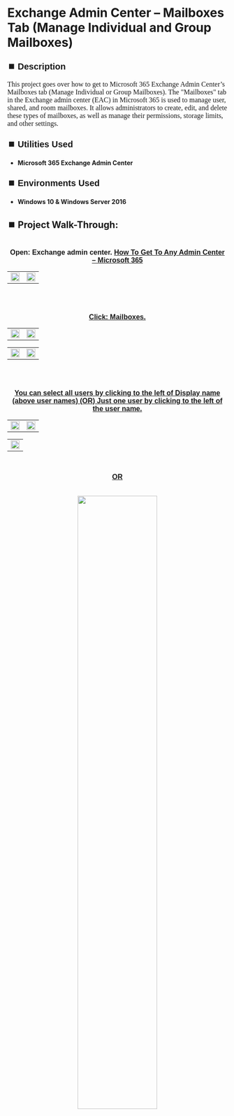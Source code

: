 <h1>Exchange Admin Center – Mailboxes Tab (Manage Individual and Group Mailboxes)</h1>


<h2 style="font-family: Arial, sans-serif; font-size: 20px; font-weight: bold; margin-top: 24px; margin-bottom: 12px;">
⏹️ Description</h2>

<p style="font-family: Georgia, serif; font-size: 16px; margin-top: 12px; margin-bottom: 12px;">
This project goes over how to get to Microsoft 365 Exchange Admin Center’s Mailboxes tab (Manage Individual or Group Mailboxes). The "Mailboxes" tab in the Exchange admin center (EAC) in Microsoft 365 is used to manage user, shared, and room mailboxes. It allows administrators to create, edit, and delete these types of mailboxes, as well as manage their permissions, storage limits, and other settings.
</b>



<h2 style="font-family: Arial, sans-serif; font-size: 20px; font-weight: bold; margin-top: 24px; margin-bottom: 12px;">
⏹️ Utilities Used</h2>
  
<p style="font-family: Georgia, serif; font-size: 16px; margin-top: 12px; margin-bottom: 12px;">
 
 - <b>Microsoft 365 Exchange Admin Center</b>



<h2 style="font-family: Arial, sans-serif; font-size: 20px; font-weight: bold; margin-top: 24px; margin-bottom: 12px;"> 
⏹️ Environments Used </h2>

<p style="font-family: Georgia, serif; font-size: 16px; margin-top: 12px; margin-bottom: 12px;">
 
- <b>Windows 10 & Windows Server 2016</b>



<h2 style="font-family: Arial, sans-serif; font-size: 20px; font-weight: bold; margin-top: 24px; margin-bottom: 12px;"> 
<h2>
⏹️ Project Walk-Through:</h2>
 <br/>

<div style="text-align:center;">
  <span style="font-family: Arial, sans-serif; font-size: 16px;"><b>Open: Exchange admin center.  <a href="https://github.com/RashadHagen/Microsoft-365-Get-To-Any-Admin-Center" style="font-family: Arial, sans-serif; font-size: 16px; font-weight: bold;">How To Get To Any Admin Center – Microsoft 365</b></span>  
<br/>

<table>
  <tr>
    <td><img src="https://imgur.com/s7YCHTU.png" height="100%" width="100%" /></td>
    <td><img src="https://imgur.com/NFrgfFX.png" height="100%" width="100%" /></td>
  </tr>
</table>

<br /><br />



<div style="text-align:center;">
  <span style="font-family: Arial, sans-serif; font-size: 16px;"><b>Click: Mailboxes.</b></span>  
<br/>

<table>
  <tr>
    <td><img src="https://imgur.com/VoZipW8.png" height="100%" width="100%" /></td>
    <td><img src=https://imgur.com/RsSzW3j.png" height="100%" width="100%" /></td>
  </tr>
</table>

<table>
  <tr>
    <td><img src="https://imgur.com/67nxC4s.png" height="100%" width="100%" /></td>
    <td><img src="https://imgur.com/Wl6Do06.png" height="100%" width="100%" /></td>
  </tr>
</table>

<br /><br />


<div style="text-align:center;">
  <span style="font-family: Arial, sans-serif; font-size: 16px;"><b>You can select all users by clicking to the left of Display name (above user names)  (OR)  Just one user by clicking to the left of the user name.</b></span>  
<br/>

<table>
  <tr>
    <td><img src="https://imgur.com/dz2Rp8F.png" height="100%" width="100%" /></td>
    <td><img src="https://imgur.com/VlQXBa5.png" height="100%" width="100%" /></td>
  </tr>
</table>

<table>
  <tr>
    <td><img src="https://imgur.com/e9cz8Fr.png" height="100%" width="100%" /></td>
  </tr>
</table>

<br />

<span style="font-family: Arial, sans-serif; font-size: 16px;"><b>OR</b></span>

<br />
    
  <img src="https://imgur.com/hY8muJd.png" height="60%" width="60%"/>  
  <br /><br /><br /><br />
